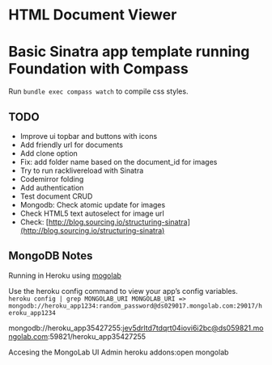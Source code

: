 HTML Document Viewer
======
Basic Sinatra app template running Foundation with Compass
===

Run <code>bundle exec compass watch</code> to compile css styles.

TODO
-------

* Improve ui topbar and buttons with icons
* Add friendly url for documents
* Add clone option
* Fix: add folder name based on the document_id for images
* Try to run racklivereload with Sinatra
* Codemirror folding
* Add authentication
* Test document CRUD
* Mongodb: Check atomic update for images
* Check HTML5 text autoselect for image url
* Check: [http://blog.sourcing.io/structuring-sinatra](http://blog.sourcing.io/structuring-sinatra)

MongoDB Notes
------
Running in Heroku using [mogolab](https://devcenter.heroku.com/articles/mongolab#what-version-of-mongodb-will-my-database-be-running)

Use the heroku config command to view your app’s config variables.
`` heroku config | grep MONGOLAB_URI
MONGOLAB_URI => mongodb://heroku_app1234:random_password@ds029017.mongolab.com:29017/heroku_app1234``

mongodb://heroku_app35427255:jev5drltd7tdqrt04iovi6i2bc@ds059821.mongolab.com:59821/heroku_app35427255

Accesing the MongoLab UI Admin
heroku addons:open mongolab
